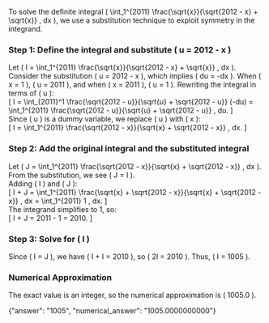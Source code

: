 

To solve the definite integral \( \int_1^{2011} \frac{\sqrt{x}}{\sqrt{2012 - x} + \sqrt{x}} \, dx \), we use a substitution technique to exploit symmetry in the integrand.

### Step 1: Define the integral and substitute \( u = 2012 - x \)
Let \( I = \int_1^{2011} \frac{\sqrt{x}}{\sqrt{2012 - x} + \sqrt{x}} \, dx \).  
Consider the substitution \( u = 2012 - x \), which implies \( du = -dx \). When \( x = 1 \), \( u = 2011 \), and when \( x = 2011 \), \( u = 1 \). Rewriting the integral in terms of \( u \):  
\[
I = \int_{2011}^1 \frac{\sqrt{2012 - u}}{\sqrt{u} + \sqrt{2012 - u}} (-du) = \int_1^{2011} \frac{\sqrt{2012 - u}}{\sqrt{u} + \sqrt{2012 - u}} \, du.
\]  
Since \( u \) is a dummy variable, we replace \( u \) with \( x \):  
\[
I = \int_1^{2011} \frac{\sqrt{2012 - x}}{\sqrt{x} + \sqrt{2012 - x}} \, dx.
\]

### Step 2: Add the original integral and the substituted integral
Let \( J = \int_1^{2011} \frac{\sqrt{2012 - x}}{\sqrt{x} + \sqrt{2012 - x}} \, dx \). From the substitution, we see \( J = I \).  
Adding \( I \) and \( J \):  
\[
I + J = \int_1^{2011} \frac{\sqrt{x} + \sqrt{2012 - x}}{\sqrt{x} + \sqrt{2012 - x}} \, dx = \int_1^{2011} 1 \, dx.
\]  
The integrand simplifies to 1, so:  
\[
I + J = 2011 - 1 = 2010.
\]  

### Step 3: Solve for \( I \)
Since \( I = J \), we have \( I + I = 2010 \), so \( 2I = 2010 \). Thus, \( I = 1005 \).

### Numerical Approximation
The exact value is an integer, so the numerical approximation is \( 1005.0 \).

{"answer": "1005", "numerical_answer": "1005.0000000000"}
